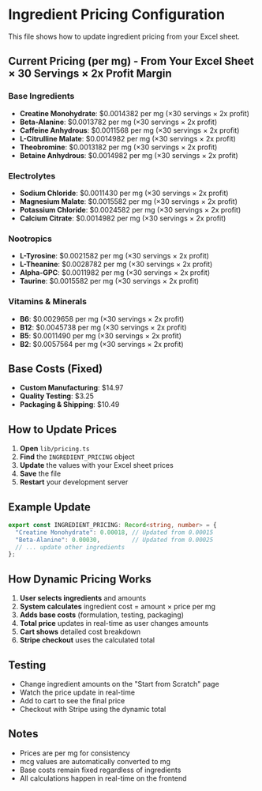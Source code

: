 # Ingredient Pricing Configuration

This file shows how to update ingredient pricing from your Excel sheet.

## Current Pricing (per mg) - From Your Excel Sheet × 30 Servings × 2x Profit Margin

### Base Ingredients
- **Creatine Monohydrate**: $0.0014382 per mg (×30 servings × 2x profit)
- **Beta-Alanine**: $0.0013782 per mg (×30 servings × 2x profit)
- **Caffeine Anhydrous**: $0.0011568 per mg (×30 servings × 2x profit)
- **L-Citrulline Malate**: $0.0014982 per mg (×30 servings × 2x profit)
- **Theobromine**: $0.0013182 per mg (×30 servings × 2x profit)
- **Betaine Anhydrous**: $0.0014982 per mg (×30 servings × 2x profit)

### Electrolytes
- **Sodium Chloride**: $0.0011430 per mg (×30 servings × 2x profit)
- **Magnesium Malate**: $0.0015582 per mg (×30 servings × 2x profit)
- **Potassium Chloride**: $0.0024582 per mg (×30 servings × 2x profit)
- **Calcium Citrate**: $0.0014982 per mg (×30 servings × 2x profit)

### Nootropics
- **L-Tyrosine**: $0.0021582 per mg (×30 servings × 2x profit)
- **L-Theanine**: $0.0028782 per mg (×30 servings × 2x profit)
- **Alpha-GPC**: $0.0011982 per mg (×30 servings × 2x profit)
- **Taurine**: $0.0015582 per mg (×30 servings × 2x profit)

### Vitamins & Minerals
- **B6**: $0.0029658 per mg (×30 servings × 2x profit)
- **B12**: $0.0045738 per mg (×30 servings × 2x profit)
- **B5**: $0.0011490 per mg (×30 servings × 2x profit)
- **B2**: $0.0057564 per mg (×30 servings × 2x profit)

## Base Costs (Fixed)
- **Custom Manufacturing**: $14.97
- **Quality Testing**: $3.25
- **Packaging & Shipping**: $10.49

## How to Update Prices

1. **Open** `lib/pricing.ts`
2. **Find** the `INGREDIENT_PRICING` object
3. **Update** the values with your Excel sheet prices
4. **Save** the file
5. **Restart** your development server

## Example Update

```typescript
export const INGREDIENT_PRICING: Record<string, number> = {
  "Creatine Monohydrate": 0.00018, // Updated from 0.00015
  "Beta-Alanine": 0.00030,         // Updated from 0.00025
  // ... update other ingredients
};
```

## How Dynamic Pricing Works

1. **User selects ingredients** and amounts
2. **System calculates** ingredient cost = amount × price per mg
3. **Adds base costs** (formulation, testing, packaging)
4. **Total price** updates in real-time as user changes amounts
5. **Cart shows** detailed cost breakdown
6. **Stripe checkout** uses the calculated total

## Testing

- Change ingredient amounts on the "Start from Scratch" page
- Watch the price update in real-time
- Add to cart to see the final price
- Checkout with Stripe using the dynamic total

## Notes

- Prices are per mg for consistency
- mcg values are automatically converted to mg
- Base costs remain fixed regardless of ingredients
- All calculations happen in real-time on the frontend 